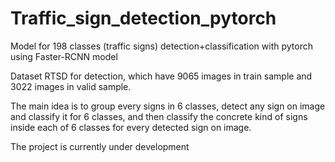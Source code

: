 # Traffic_sign_detection_pytorch
Model for 198 classes (traffic signs) detection+classification with pytorch using Faster-RCNN model

Dataset RTSD for detection, which have 9065 images in train sample and 3022 images in valid sample.

The main idea is to group every signs in 6 classes, detect any sign on image and classify it for 6 classes, and then classify the concrete kind of signs inside each of 6 classes for every detected sign on image.

The project is currently under development
